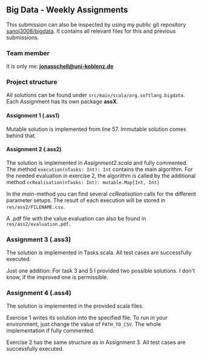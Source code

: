 ## Big Data - Weekly Assignments
This submission can also be inspected by using my public git repository [sanoj3008/bigdata](https://github.com/sanoj3008/bigdata). 
It contains all relevant files for this and previous submissions.
### Team member
It is only me: **jonasschell@uni-koblenz.de**

### Project structure
All solutions can be found under `src/main/scala/org.softlang.bigdata`.
Each Assignment has its own package **assX**.

#### Assignment 1 (.ass1)
Mutable solution is implemented from line 57. Immutable solution comes behind that.

#### Assignment 2 (.ass2)
The solution is implemented in *Assignment2.scala* and fully commented.
The method `execution(nTasks: Int): Int`  contains the main algorithm. For the needed evaluation in exercise 2, the algorithm is called by the additional method `ccRealisation(nTasks: Int): mutable.Map[Int, Int]`

In the *main*-method you can find several *ccRealisation* calls for the different parameter setups. The result of each execution will be stored in `res/ass2/FILENAME.csv`.

A .pdf file with the value evaluation can also be found in `res/ass2/evaluation.pdf.`

### Assignment 3 (.ass3)
The solution is implemented in Tasks.scala. All test cases are successfully executed.

Just one addition: For task 3 and 5 I provided two possible solutions. I don't know, if the improved one is permissible.

### Assignment 4 (.ass4)
The solution is implemented in the provided scala files.

Exercise 1 writes its solution into the specified file. To run in your environment, just change the value of `PATH_TO_CSV`. The whole implementation if fully commented.

Exercise 2 has the same structure as in Assignment 3. All test cases are successfully executed.